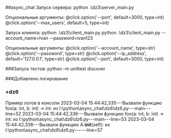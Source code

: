 ##async_chat
Запуск сервера:
python .\dz3\server_main.py  

Опциональные аргументы: 
@click.option('--port', default=3000, type=int)
@click.option('--max_users', default=5, type=int)

Запуск клиента:
python .\dz3\client_main.py
python .\dz3\client_main.py --account_name=Ivan --password=ivan123

Опциональные аргументы: 
@click.option('--account_name', type=str)
@click.option('--password', type=str)
@click.option('--ip_address', default='127.0.0.1', type=str)
@click.option('--port', default=3000, type=int)

###Запуск тестов:
python -m unittest discover

###Добавлено логирование

### +dz6
Пример логов в консоли
2023-03-04 15:44:42,335---Вызвали функцию foo(a: int, b: int) -> int: из I:\python\async_chat\dz6\dz6.py---main---line=52
2023-03-04 15:44:42,336---Вызвали функцию foo(a: int, b: int) -> int: из I:\python\async_chat\dz6\dz6.py---main---line=53
2023-03-04 15:44:42,336---Вызвали функцию A.__init__(self): из I:\python\async_chat\dz6\dz6.py---<module>---line=57